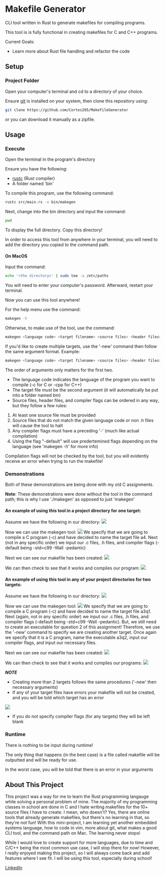 # Makefile Generator
CLI tool written in Rust to generate makefiles for compiling programs.

This tool is is fully functional in creating makefiles for C and C++ programs.

Current Goals:
* Learn more about Rust file handling and refactor the code

## Setup
### Project Folder
Open your computer's terminal and cd to a directory of your choice.

Ensure [git](https://git-scm.com/) is installed on your system, then clone this repository using:

```sh
git clone https://github.com/Cortes205/MakefileGenerator
```

or you can download it manually as a zipfile.

## Usage
### Execute
Open the terminal in the program's directory

Ensure you have the following:
* [rustc](https://www.rust-lang.org/tools/install) (Rust compiler)
* A folder named 'bin'

To compile this program, use the following command:

```sh
rustc src/main.rs -o bin/makegen 
```

Next, change into the bin directory and input the command:
```sh
pwd
```
To display the full directory. Copy this directory!

In order to access this tool from anywhere in your terminal, you will need to add the directory you copied to the command path.

#### On MacOS
Input the command:
```sh
echo '<the directory>' | sudo tee -a /etc/paths
```
You will need to enter your computer's password. Afterward, restart your terminal.

Now you can use this tool anywhere!

For the help menu use the command:
```sh
makegen -h
```

Otherwise, to make use of the tool, use the command:
```sh
makegen <language code> <target filename> <source files> <header files> <flags>
```

If you'd like to create multiple targets, use the '-new' command then follow the same argument format. Example:
```sh
makegen <language code> <target filename> <source files> <header files> -<flags> -new -c <second target> <source files> <header files> <flags>
```

The order of arguments only matters for the first two.

* The language code indicates the language of the program you want to compile (-c for C or -cpp for C++)
* The target file must be the second argument (it will automatically be put into a folder named bin)
* Source files, header files, and compiler flags can be ordered in any way, but they follow a few rules:

1. At least one source file must be provided
2. Source files that do not match the given language code or non .h files will cause the tool to halt
3. Any compiler flags must have a preceding '-' (much like actual compilation)
4. Using the flag "-default" will use predertemined flags depending on the language (see 'makegen -h' for more info)

Compilation flags will not be checked by the tool, but you will evidently receive an error when trying to run the makefile!

### Demonstrations
Both of these demonstrations are being done with my old C assignments.

**Note**: These demonstrations were done without the tool in the command path; this is why I use './makegen' as opposed to just 'makegen'
#### An example of using this tool in a project directory for one target:
Assume we have the following in our directory:
<img src="./assets/ex1p1.png">

Now we can use the makegen tool:
<img src="./assets/ex1p2.png">
We specify that we are going to compile a C program (-c) and have decided to name 
the target file a4. Next (not in any specific order) we input our .c files, .h files, and compiler flags (-default
being -std=c99 -Wall -pedantic)

Next we can see our makefile has been created:
<img src="./assets/ex1p3.png">

We can then check to see that it works and compiles our program:
<img src="./assets/ex1p4.png">

#### An example of using this tool in any of your project directories for two targets:
Assume we have the following in our directory:
<img src="./assets/ex2p1.png">

Now we can use the makegen tool:
<img src="./assets/ex2p2.png">
We specify that we are going to compile a C program (-c) and have decided to name 
the target file a3q1. Next (again, not in any specific order) we input our .c files, .h files, and compiler flags (-default
being -std=c99 -Wall -pedantic). But, we still need to create an executable for question 2 of this assignment! Therefore,
we use the '-new' command to specify we are creating another target. Once again we specify that it is a 
C program, name the executable a3q2, input our compiler flags, and input our necessary files.

Next we can see our makefile has been created:
<img src="./assets/ex2p3.png">

We can then check to see that it works and compiles our programs:
<img src="./assets/ex2p4.png">

***NOTE***
* Creating more than 2 targets follows the same procedures ('-new' then necessary arguments)
* If any of your target files have errors your makefile will not be created, and you will be told
which target has an error
<img src="./assets/error.png">

* If you do not specify compiler flags (for any targets) they will be left blank

### Runtime
There is nothing to be input during runtime! 

The only thing that happens (in the best case) is a file called makefile will be outputted and will be ready for use.

In the worst case, you will be told that there is an error in your arguments

## About This Project
This project was a way for me to learn the Rust programming langauge while solving a personal problem of mine. The majority of my programming classes in school are done in C and I hate writing makefiles for the 10+ source files I have to create. I mean, who doesn't? Yes, there are online tools that already generate makefiles, but there's no learning in that, so they're not fun! With this mini-project, I am learning yet another embedded systems language, how to code in vim, more about git, what makes a good CLI tool, and the command path on Mac. The learning never stops!

While I would love to create support for more languages, due to time and C/C++ being the most common use case, I will stop there for now!  However, I really enjoyed making this project, so I will always come back and add features where I see fit. I will be using this tool, especially during school!

[LinkedIn](https://www.linkedin.com/in/cortes205/)
